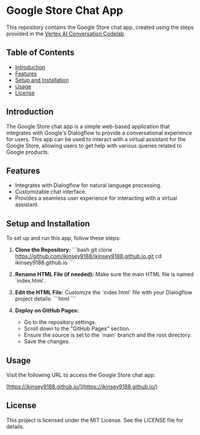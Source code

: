 
# Google Store Chat App

This repository contains the Google Store chat app, created using the steps provided in the [Vertex AI Conversation Codelab](https://codelabs.developers.google.com/codelabs/vertex-ai-conversation#0).

## Table of Contents
- [Introduction](#introduction)
- [Features](#features)
- [Setup and Installation](#setup-and-installation)
- [Usage](#usage)
- [License](#license)

## Introduction

The Google Store chat app is a simple web-based application that integrates with Google's Dialogflow to provide a conversational experience for users. This app can be used to interact with a virtual assistant for the Google Store, allowing users to get help with various queries related to Google products.

## Features

- Integrates with Dialogflow for natural language processing.
- Customizable chat interface.
- Provides a seamless user experience for interacting with a virtual assistant.

## Setup and Installation

To set up and run this app, follow these steps:

1. **Clone the Repository:**
   \`\`\`bash
   git clone https://github.com/ikinsey9188/ikinsey9188.github.io.git
   cd ikinsey9188.github.io
   \`\`\`

2. **Rename HTML File (if needed):**
   Make sure the main HTML file is named \`index.html\`.

3. **Edit the HTML File:**
   Customize the \`index.html\` file with your Dialogflow project details:
   \`\`\`html
   <df-messenger
     project-id="main-voltage-431109-k1"
     agent-id="66561e3c-20fe-43ec-90c4-b72a5abaa203"
     language-code="en"
     max-query-length="-1">
     <df-messenger-chat-bubble
      chat-title="Google Store">
     </df-messenger-chat-bubble>
   </df-messenger>
   \`\`\`

4. **Deploy on GitHub Pages:**
   - Go to the repository settings.
   - Scroll down to the "GitHub Pages" section.
   - Ensure the source is set to the \`main\` branch and the root directory.
   - Save the changes.

## Usage

Visit the following URL to access the Google Store chat app:

[https://ikinsey9188.github.io/](https://ikinsey9188.github.io/)

## License

This project is licensed under the MIT License. See the LICENSE file for details.
